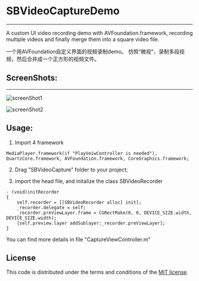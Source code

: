 # SBVideoCaptureDemo
---

A custom UI video recording demo with AVFoundation.framework, recording multiple videos and finally merge them into a square video file.

一个用AVFoundation自定义界面的视频录制demo。 仿照“微视”，录制多段视频，然后合并成一个正方形的视频文件。

## ScreenShots:
------------

![screenShot1][1]

![screenShot2][2]


Usage:
----------
1. Import 4 framework
```
MediaPlayer.framework(if "PlayVeiwController is needed"), QuartzCore.framework, AVFoundation.framework, CoreGraphics.framework;
```

2. Drag "SBVideoCapture" folder to your project;

3. import the head file, and initalize the class SBVideoRecorder

```Object-C
- (void)initRecorder
{
    self.recorder = [[SBVideoRecorder alloc] init];
    _recorder.delegate = self;
    _recorder.preViewLayer.frame = CGRectMake(0, 0, DEVICE_SIZE.width, DEVICE_SIZE.width);
    [self.preview.layer addSublayer:_recorder.preViewLayer];
}
```

 You can find more details in file "CaptureViewController.m"

## License

This code is distributed under the terms and conditions of the [MIT license](LICENSE).

[1]: http://hte4mj-resource.stor.sinaapp.com/SBVideoCapture/1.PNG
[2]: http://hte4mj-resource.stor.sinaapp.com/SBVideoCapture/2.PNG